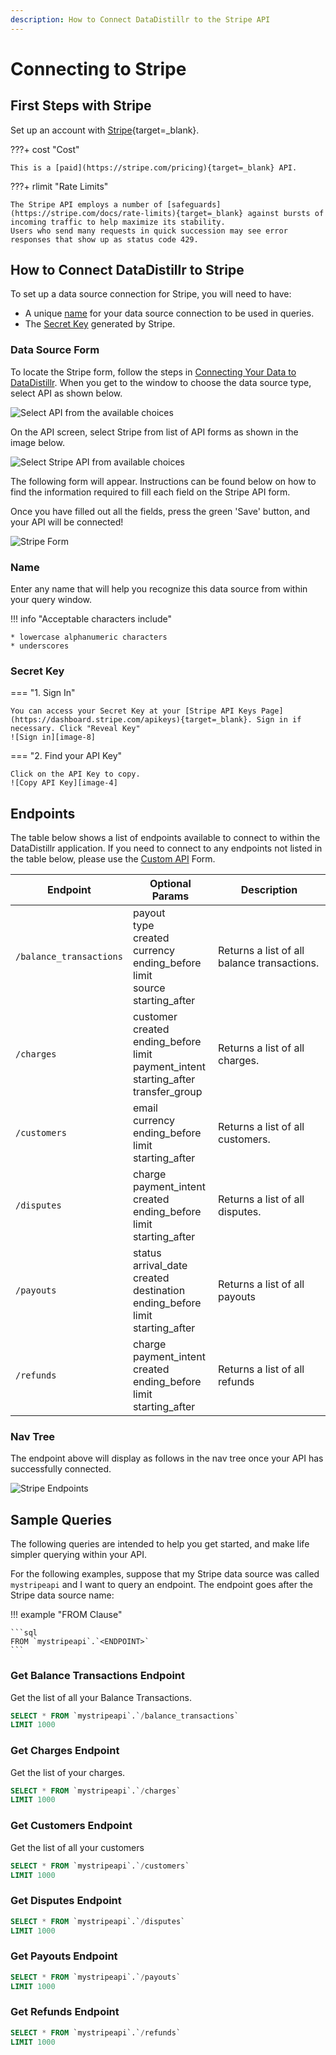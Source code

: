 ```yaml
---
description: How to Connect DataDistillr to the Stripe API
---
```


# Connecting to Stripe

## First Steps with Stripe
Set up an account with [Stripe](https://dashboard.stripe.com/register){target=_blank}.

???+ cost "Cost"

    This is a [paid](https://stripe.com/pricing){target=_blank} API. 


???+ rlimit "Rate Limits"

    The Stripe API employs a number of [safeguards](https://stripe.com/docs/rate-limits){target=_blank} against bursts of incoming traffic to help maximize its stability. 
    Users who send many requests in quick succession may see error responses that show up as status code 429.

## How to Connect DataDistillr to Stripe
To set up a data source connection for Stripe, you will need to have:

- A unique [name](#name) for your data source connection to be used in queries.
- The [Secret Key](#secret-key) generated by Stripe.



### Data Source Form

To locate the Stripe form, follow the steps in [Connecting Your Data to DataDistillr](../../). When you get to the window to choose the data source type, select API as shown below.&#x20;

![Select API from the available choices][image-5]

On the API screen, select Stripe from list of API forms as shown in the image below.

![Select Stripe API from available choices][image-6]

The following form will appear. Instructions can be found below on how to find the information required to fill each field on the Stripe API form.

Once you have filled out all the fields, press the green 'Save' button, and your API will be connected!

![Stripe Form][image-1]

### Name

Enter any name that will help you recognize this data source from within your query window. &#x20;

!!! info "Acceptable characters include"

    * lowercase alphanumeric characters
    * underscores

### Secret Key

=== "1. Sign In"

    You can access your Secret Key at your [Stripe API Keys Page](https://dashboard.stripe.com/apikeys){target=_blank}. Sign in if necessary. Click "Reveal Key"
    ![Sign in][image-8]

=== "2. Find your API Key"

    Click on the API Key to copy.
    ![Copy API Key][image-4]


## Endpoints

The table below shows a list of endpoints available to connect to within the DataDistillr application. If you need to connect to any endpoints not listed in the table below, please use the [Custom API](custom-apis.md) Form.

| Endpoint                | Optional  Params                                                                                    | Description                                 |
|-------------------------|-----------------------------------------------------------------------------------------------------|---------------------------------------------|
| `/balance_transactions` | payout<br>type<br>created<br>currency<br>ending_before<br>limit<br>source<br>starting_after         | Returns a list of all balance transactions. |
| `/charges`              | customer<br>created<br>ending_before<br>limit<br>payment_intent<br>starting_after<br>transfer_group | Returns a list of all charges.              |
| `/customers`            | email<br>currency<br>ending_before<br>limit<br>starting_after                                       | Returns a list of all customers.            |
| `/disputes`             | charge<br>payment_intent<br>created<br>ending_before<br>limit<br>starting_after                     | Returns a list of all disputes.             |
| `/payouts`              | status<br>arrival_date<br>created<br>destination<br>ending_before<br>limit<br>starting_after        | Returns a list of all payouts               |
| `/refunds`              | charge<br>payment_intent<br>created<br>ending_before<br>limit<br>starting_after                     | Returns a list of all refunds               |


### Nav Tree

The endpoint above will display as follows in the nav tree once your API has successfully connected.

![Stripe Endpoints][image-3]

## Sample Queries

The following queries are intended to help you get started, and make life simpler querying within your API.

For the following examples, suppose that my Stripe data source was called `mystripeapi` and I want to query an endpoint. The endpoint goes after the Stripe data source name:

!!! example "FROM Clause"

    ```sql
    FROM `mystripeapi`.`<ENDPOINT>`
    ```

### Get Balance Transactions Endpoint

Get the list of all your Balance Transactions.

```sql
SELECT * FROM `mystripeapi`.`/balance_transactions`
LIMIT 1000
```

### Get Charges Endpoint

Get the list of your charges.

```sql
SELECT * FROM `mystripeapi`.`/charges`
LIMIT 1000
```

### Get Customers Endpoint

Get the list of all your customers

```sql
SELECT * FROM `mystripeapi`.`/customers`
LIMIT 1000
```

### Get Disputes Endpoint

```sql
SELECT * FROM `mystripeapi`.`/disputes`
LIMIT 1000
```

### Get Payouts Endpoint

```sql
SELECT * FROM `mystripeapi`.`/payouts`
LIMIT 1000
```

### Get Refunds Endpoint

```sql
SELECT * FROM `mystripeapi`.`/refunds`
LIMIT 1000
```

[image-1]: ../../img/api/stripe/stripe-form.png
[image-2]: ../../img/api/datadog/datadog-application-key.png
[image-3]: ../../img/api/stripe/stripe-endpoints.png
[image-4]: ../../img/api/stripe/stripe-api-copy.png
[image-5]: ../../img/api/add-api.png
[image-6]: ../../img/api/stripe/stripe-select.png
[image-7]: ../../img/api/datadog/datadog-api-copy.png
[image-8]: ../../img/api/stripe/stripe-api.png
